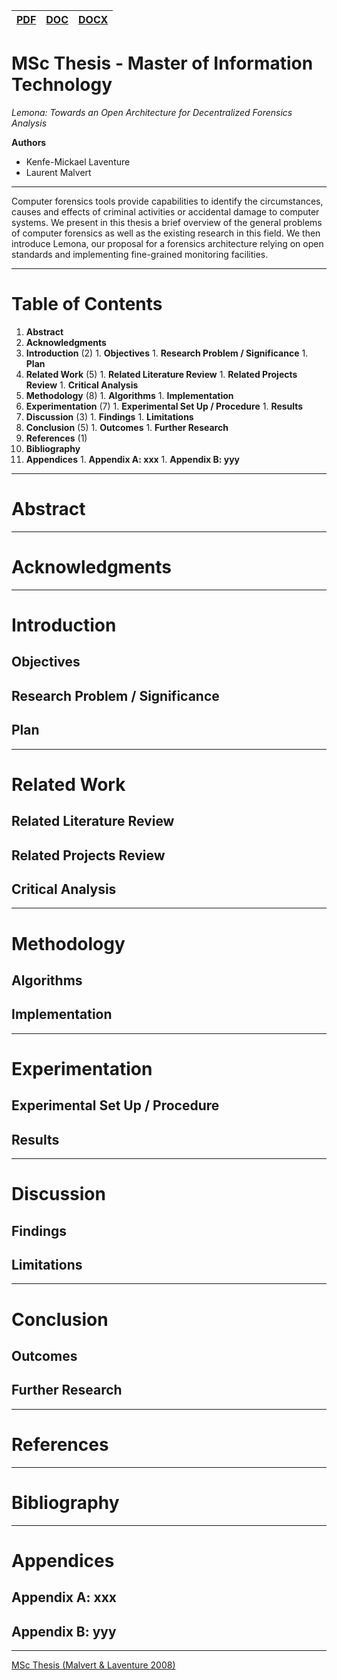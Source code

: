 | [PDF](http://lemona.googlecode.com/) | [DOC](http://lemona.googlecode.com/) | [DOCX](http://lemona.googlecode.com/) |
|:-------------------------------------|:-------------------------------------|:--------------------------------------|


# MSc Thesis - Master of Information Technology #

_Lemona: Towards an Open Architecture for Decentralized Forensics Analysis_

**Authors**
  * Kenfe-Mickael Laventure
  * Laurent Malvert



---


Computer forensics tools provide capabilities to identify the
circumstances, causes and effects of criminal activities or accidental
damage to computer systems. We present in this thesis a brief overview
of the general problems of computer forensics as well as the existing
research in this field. We then introduce Lemona, our proposal for a
forensics architecture relying on open standards and implementing
fine-grained monitoring facilities.


---



# Table of Contents #

  1. **Abstract**
  1. **Acknowledgments**
  1. **Introduction** (2)
    1. **Objectives**
    1. **Research Problem / Significance**
    1. **Plan**
  1. **Related Work** (5)
    1. **Related Literature Review**
    1. **Related Projects Review**
    1. **Critical Analysis**
  1. **Methodology** (8)
    1. **Algorithms**
    1. **Implementation**
  1. **Experimentation** (7)
    1. **Experimental Set Up / Procedure**
    1. **Results**
  1. **Discussion** (3)
    1. **Findings**
    1. **Limitations**
  1. **Conclusion** (5)
    1. **Outcomes**
    1. **Further Research**
  1. **References** (1)
  1. **Bibliography**
  1. **Appendices**
    1. **Appendix A: xxx**
    1. **Appendix B: yyy**



---



# Abstract #



---



# Acknowledgments #



---



# Introduction #

## Objectives ##

## Research Problem / Significance ##

## Plan ##



---



# Related Work #

## Related Literature Review ##

## Related Projects Review ##

## Critical Analysis ##



---



# Methodology #

## Algorithms ##

## Implementation ##



---



# Experimentation #

## Experimental Set Up / Procedure ##

## Results ##



---



# Discussion #

## Findings ##

## Limitations ##



---



# Conclusion #

## Outcomes ##

## Further Research ##



---



# References #



---



# Bibliography #



---



# Appendices #

## Appendix A: xxx ##

## Appendix B: yyy ##



---


[MSc Thesis (Malvert & Laventure 2008)](ThesisMScMalvertLaventure2008.md)